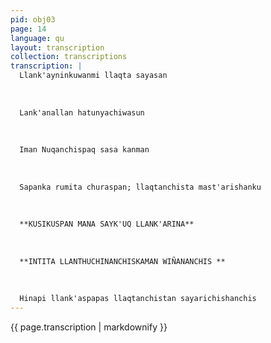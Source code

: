 ```yaml
---
pid: obj03
page: 14
language: qu
layout: transcription
collection: transcriptions
transcription: |
  Llank'ayninkuwanmi llaqta sayasan
  
  
  
  Lank'anallan hatunyachiwasun
  
  
  
  Iman Nuqanchispaq sasa kanman
  
  
  
  Sapanka rumita churaspan; llaqtanchista mast'arishanku
  
  
  
  **KUSIKUSPAN MANA SAYK'UQ LLANK'ARINA**
  
  
  
  **INTITA LLANTHUCHINANCHISKAMAN WIÑANANCHIS **
  
  
  
  Hinapi llank'aspapas llaqtanchistan sayarichishanchis
---
```


{{ page.transcription | markdownify }}
